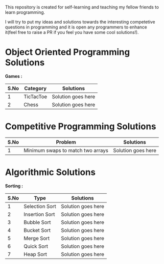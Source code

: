 This repository is created for self-learning and teaching my fellow friends to learn programming.

I will try to put my ideas and solutions towards the interesting competetive questions in programming and it is open any programmers
to enhance it(feel free to raise a PR if you feel you have some cool solutions!).

# Object Oriented Programming Solutions
**Games :** 

|S.No | Category| Solutions |
| --- | --- | --- |
| 1 | TicTacToe | Solution goes here |
| 2 |  Chess | Solution goes here |

# Competitive Programming Solutions

|S.No| Problem | Solutions |
| --- | --- | --- |
| 1 | Minimum swaps to match two arrays | Solution goes here |

# Algorithmic Solutions

**Sorting :**

| S.No | Type| Solutions |
| --- | --- | --- |
| 1 | Selection Sort | Solution goes here |
| 2 | Insertion Sort | Solution goes here |
| 3 | Bubble Sort | Solution goes here |
| 4 | Bucket Sort | Solution goes here |
| 5 | Merge Sort | Solution goes here |
| 6 | Quick Sort | Solution goes here |
| 7 | Heap Sort | Solution goes here |



